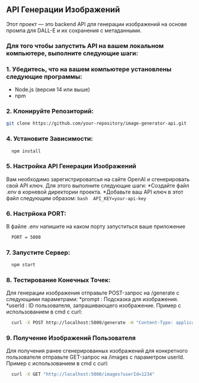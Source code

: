 ## API Генерации Изображений

Этот проект — это backend API для генерации изображений на основе промпа для DALL-E и их сохранения с метаданными.

### Для того чтобы запустить API на вашем локальном компьютере, выполните следующие шаги:

### 1. Убедитесь, что на вашем компьютере установлены следующие программы:
- Node.js (версия 14 или выше)
- npm

### 2. Клонируйте Репозиторий:
```bash
git clone https://github.com/your-repository/image-generator-api.git
```

### 4. Установите Зависимости:
  ```bash 
    npm install
  ```

### 5. Настройка API Генерации Изображений
   Вам необходимо зарегистрироватсья на сайте OpenAI и сгенерировать свой API ключ.
   Для этого выполните следующие шаги:
      *Создайте файл .env в корневой директории проекта.
      *Добавьте ваш API ключ в этот файл следующим образом: 
      ```bash 
        API_KEY=your-api-key
      ```

### 6. Настрйока PORT:
   В файле .env напишите на каком порту запуститься ваше приложение 
   ```bash 
     PORT = 5000
  ```

### 7. Запустите Сервер:
   ```bash 
     npm start
  ```

### 8. Тестирование Конечных Точек:
   Для генерации изображения отправьте POST-запрос на /generate с следующими параметрами:
     *prompt : Подсказка для изображения.
     *userId : ID пользователя, запрашивающего изображение.
   Пример с использованием в cmd с curl: 
   ```bash 
     curl -X POST http://localhost:5000/generate -H "Content-Type: application/json" -d "{\"prompt\": \"A beautiful sunset\", \"userId\": \"1234\"}"
  ```

### 9. Получение Изображений Пользователя 
  Для получения ранее сгенерированных изображений для конкретного пользователя отправьте GET-запрос на /images с параметром userId.
  Пример с использованием в cmd с curl:
  ```bash 
    curl -X GET "http://localhost:5000/images?userId=1234"
  ```
  
